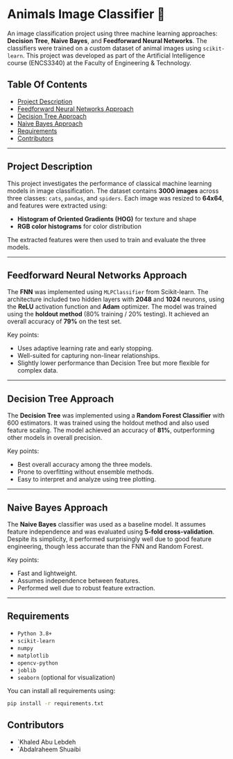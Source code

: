# Animals Image Classifier 🐾

An image classification project using three machine learning approaches: **Decision Tree**, **Naive Bayes**, and **Feedforward Neural Networks**. The classifiers were trained on a custom dataset of animal images using `scikit-learn`. This project was developed as part of the Artificial Intelligence course (ENCS3340) at the Faculty of Engineering & Technology.

## Table Of Contents

* [Project Description](#project-description)
* [Feedforward Neural Networks Approach](#feedforward-neural-networks-approach)
* [Decision Tree Approach](#decision-tree-approach)
* [Naive Bayes Approach](#naive-bayes-approach)
* [Requirements](#requirements)
* [Contributors](#contributors)

***

## Project Description

This project investigates the performance of classical machine learning models in image classification. The dataset contains **3000 images** across three classes: `cats`, `pandas`, and `spiders`. Each image was resized to **64x64**, and features were extracted using:

* **Histogram of Oriented Gradients (HOG)** for texture and shape
* **RGB color histograms** for color distribution

The extracted features were then used to train and evaluate the three models.

---

## Feedforward Neural Networks Approach

The **FNN** was implemented using `MLPClassifier` from Scikit-learn. The architecture included two hidden layers with **2048** and **1024** neurons, using the **ReLU** activation function and **Adam** optimizer. The model was trained using the **holdout method** (80% training / 20% testing). It achieved an overall accuracy of **79%** on the test set.

Key points:

* Uses adaptive learning rate and early stopping.
* Well-suited for capturing non-linear relationships.
* Slightly lower performance than Decision Tree but more flexible for complex data.

---

## Decision Tree Approach

The **Decision Tree** was implemented using a **Random Forest Classifier** with 600 estimators. It was trained using the holdout method and also used feature scaling. The model achieved an accuracy of **81%**, outperforming other models in overall precision.

Key points:

* Best overall accuracy among the three models.
* Prone to overfitting without ensemble methods.
* Easy to interpret and analyze using tree plotting.

---

## Naive Bayes Approach

The **Naive Bayes** classifier was used as a baseline model. It assumes feature independence and was evaluated using **5-fold cross-validation**. Despite its simplicity, it performed surprisingly well due to good feature engineering, though less accurate than the FNN and Random Forest.

Key points:

* Fast and lightweight.
* Assumes independence between features.
* Performed well due to robust feature extraction.

---

## Requirements

* `Python 3.8+`
* `scikit-learn`
* `numpy`
* `matplotlib`
* `opencv-python`
* `joblib`
* `seaborn` (optional for visualization)

You can install all requirements using:

```bash
pip install -r requirements.txt
```

## Contributors
* `Khaled Abu Lebdeh
* `Abdalraheem Shuaibi


